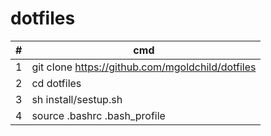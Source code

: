 # dotfiles  

\# | cmd
---|---
1 | git clone https://github.com/mgoldchild/dotfiles
2 | cd dotfiles
3 | sh install/sestup.sh
4 | source .bashrc .bash_profile
